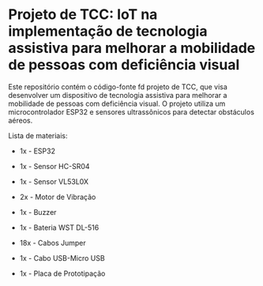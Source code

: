 # Projeto de TCC: IoT na implementação de tecnologia assistiva para melhorar a mobilidade de pessoas com deficiência visual

Este repositório contém o código-fonte fd projeto de TCC, que visa desenvolver um dispositivo de tecnologia assistiva para melhorar a mobilidade de pessoas com deficiência visual. O projeto utiliza um microcontrolador ESP32 e sensores ultrassônicos para detectar obstáculos aéreos.

Lista de materiais:
- 1x - ESP32

- 1x - Sensor HC-SR04

- 1x - Sensor VL53L0X

- 2x - Motor de Vibração

- 1x - Buzzer

- 1x - Bateria WST DL-516

- 18x - Cabos Jumper

- 1x - Cabo USB-Micro USB

- 1x - Placa de Prototipação
